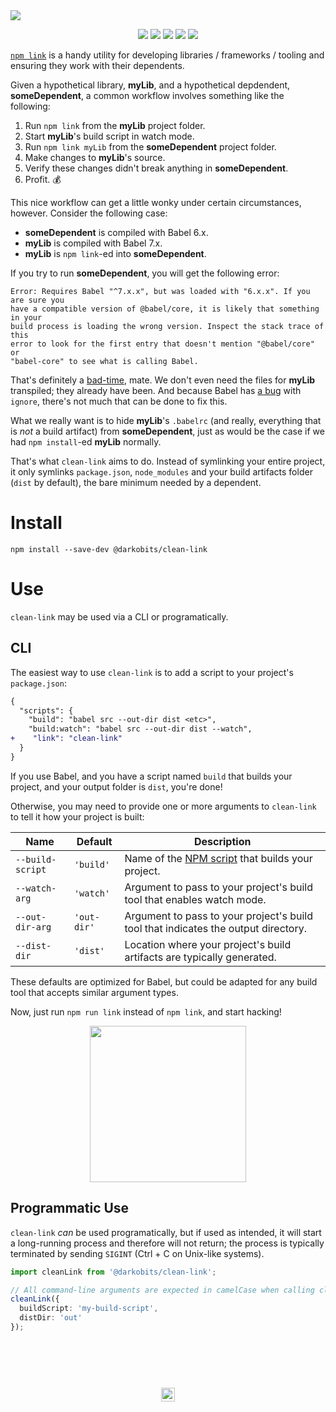 <a href="#top" id="top">
  <img src="https://user-images.githubusercontent.com/441546/41494997-176796ea-70d2-11e8-85e3-14ee115fcb72.png">
</a>
<p align="center">
  <a href="https://www.npmjs.com/package/@darkobits/clean-link"><img src="https://img.shields.io/npm/v/@darkobits/clean-link.svg?style=flat-square"></a>
  <a href="https://travis-ci.org/darkobits/clean-link"><img src="https://img.shields.io/travis/darkobits/clean-link.svg?style=flat-square"></a>
  <a href="https://david-dm.org/darkobits/clean-link"><img src="https://img.shields.io/david/darkobits/clean-link.svg?style=flat-square"></a>
  <a href="https://github.com/conventional-changelog/standard-version"><img src="https://img.shields.io/badge/conventional%20commits-1.0.0-027dc6.svg?style=flat-square"></a>
  <a href="https://github.com/sindresorhus/xo"><img src="https://img.shields.io/badge/code_style-XO-e271a5.svg?style=flat-square"></a>
</p>

[`npm link`](https://docs.npmjs.com/cli/link) is a handy utility for developing libraries / frameworks / tooling and ensuring they work with their dependents.

Given a hypothetical library, **myLib**, and a hypothetical depdendent, **someDependent**, a common workflow involves something like the following:

1. Run `npm link` from the **myLib** project folder.
2. Start **myLib**'s build script in watch mode.
2. Run `npm link myLib` from the **someDependent** project folder.
4. Make changes to **myLib**'s source.
5. Verify these changes didn't break anything in **someDependent**.
6. Profit. 💰

This nice workflow can get a little wonky under certain circumstances, however. Consider the following case:

- **someDependent** is compiled with Babel 6.x.
- **myLib** is compiled with Babel 7.x.
- **myLib** is `npm link`-ed into **someDependent**.

If you try to run **someDependent**, you will get the following error:

```
Error: Requires Babel "^7.x.x", but was loaded with "6.x.x". If you are sure you
have a compatible version of @babel/core, it is likely that something in your
build process is loading the wrong version. Inspect the stack trace of this
error to look for the first entry that doesn't mention "@babel/core" or
"babel-core" to see what is calling Babel.
```

That's definitely a [bad-time][bad-time-url], mate. We don't even need the files for **myLib** transpiled; they already have been. And because Babel has [a bug](https://github.com/babel/babel/issues/5532) with `ignore`, there's not much that can be done to fix this.

What we really want is to hide **myLib**'s `.babelrc` (and really, everything that is _not_ a build artifact) from **someDependent**, just as would be the case if we had `npm install`-ed **myLib** normally.

That's what `clean-link` aims to do. Instead of symlinking your entire project, it only symlinks `package.json`, `node_modules` and your build artifacts folder (`dist` by default), the bare minimum needed by a dependent.

# Install

```
npm install --save-dev @darkobits/clean-link
```

# Use

`clean-link` may be used via a CLI or programatically.

## CLI

The easiest way to use `clean-link` is to add a script to your project's `package.json`:

```diff
{
  "scripts": {
    "build": "babel src --out-dir dist <etc>",
    "build:watch": "babel src --out-dir dist --watch",
+    "link": "clean-link"
  }
}
```

If you use Babel, and you have a script named `build` that builds your project, and your output folder is `dist`, you're done!

Otherwise, you may need to provide one or more arguments to `clean-link` to tell it how your project is built:

|Name|Default|Description|
|---|---|---|
|`--build-script`|`'build'`|Name of the [NPM script](https://docs.npmjs.com/cli/run-script) that builds your project.|
|`--watch-arg`|`'watch'`|Argument to pass to your project's build tool that enables watch mode.|
|`--out-dir-arg`|`'out-dir'`|Argument to pass to your project's build tool that indicates the output directory.|
|`--dist-dir`|`'dist'`|Location where your project's build artifacts are typically generated.|

These defaults are optimized for Babel, but could be adapted for any build tool that accepts similar argument types.

Now, just run `npm run link` instead of `npm link`, and start hacking!

<p align="center">
  <img src="https://user-images.githubusercontent.com/441546/41495073-e120a3cc-70d3-11e8-81da-35f59501cd0e.jpg" width="250">
</p>

## Programmatic Use

`clean-link` _can_ be used programatically, but if used as intended, it will start a long-running process and therefore will not return; the process is typically terminated by sending `SIGINT` (Ctrl + C on Unix-like systems).

```ts
import cleanLink from '@darkobits/clean-link';

// All command-line arguments are expected in camelCase when calling cleanLink directly:
cleanLink({
  buildScript: 'my-build-script',
  distDir: 'out'
});
```

## &nbsp;
<p align="center">
  <br>
  <img width="22" height="22" src="https://cloud.githubusercontent.com/assets/441546/25318539/db2f4cf2-2845-11e7-8e10-ef97d91cd538.png">
</p>

[bad-time-url]: http://1.images.southparkstudios.com/images/shows/south-park/clip-thumbnails/season-6/0603/south-park-s06e03c03-thumper-the-super-cool-ski-instructor-16x9.jpg?quality=1
